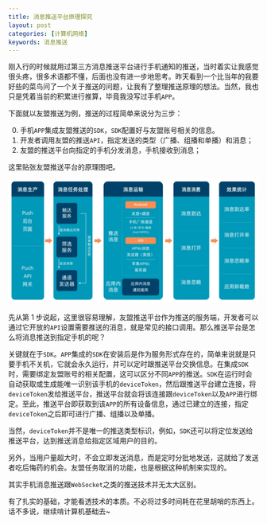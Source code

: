 ```yaml
---
title: 消息推送平台原理探究
layout: post
categories: [计算机网络]
keywords: 消息推送
---
```


刚入行的时候就用过第三方消息推送平台进行手机通知的推送，当时着实让我感觉很头疼，很多术语都不懂，后面也没有进一步地思考。昨天看到一个比当年的我要好些的菜鸟问了一个关于推送的问题，让我有了整理推送原理的想法。当然，我也只是凭着当前的积累进行推算，毕竟我没写过手机`APP`。

下面就以友盟推送为例，推送的过程简单来说分为三步：

0.  手机`APP`集成友盟推送的`SDK`，`SDK`配置好与友盟账号相关的信息。
1.  开发者调用友盟的推送`API`，指定发送的类型（广播、组播和单播）和消息；
2.  友盟的推送平台向指定的手机分发消息，手机接收到消息；

这里贴张友盟推送平台的原理图吧。

![upush](/assets/images/2020/0904/TB10NA2txD1gK0jSZFKXXcJrVXa-1569-782.png)

先从第 1 步说起，这里很容易理解，友盟推送平台作为推送的服务端，开发者可以通过它开放的`API`设置需要推送的消息，就是常见的接口调用。那么推送平台是怎么将消息推送到指定手机的呢？

关键就在于`SDK`。`APP`集成的`SDK`在安装后是作为服务形式存在的，简单来说就是只要手机不关机，它就会永久运行，并可以定时跟推送平台交换信息。在集成`SDK`时，需要绑定友盟账号的相关配置，这可以区分不同`APP`的推送。`SDK`在运行时会自动获取或生成能唯一识别该手机的`deviceToken`，然后跟推送平台建立连接，将`deviceToken`发给推送平台，推送平台就会将该连接跟`deviceToken`以及`APP`进行绑定。至此，推送平台即获取到该`APP`的所有设备信息，通过已建立的连接，指定`deviceToken`之后即可进行广播、组播以及单播。

当然，`deviceToken`并不是唯一的推送类型标识，例如，`SDK`还可以将定位发送给推送平台，达到推送消息给指定区域用户的目的。

另外，当用户量超大时，不会立即发送消息，而是定时分批地发送，这就给了发送者吃后悔药的机会。友盟任务取消的功能，也是根据这种机制来实现的。

其实手机消息推送跟`WebSocket`之类的推送技术并无太大区别。

有了扎实的基础，才能看透技术的本质。不必将过多时间耗在花里胡哨的东西上。话不多说，继续啃计算机基础去~